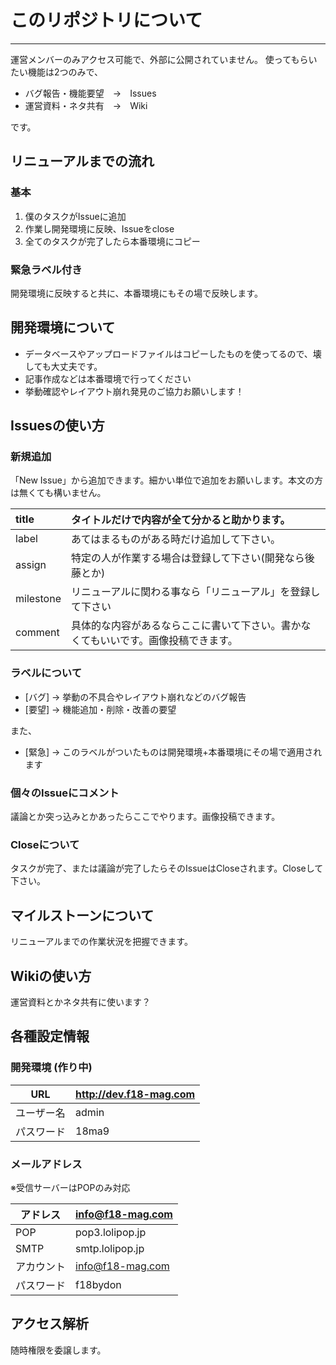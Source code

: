 # このリポジトリについて
---
運営メンバーのみアクセス可能で、外部に公開されていません。
使ってもらいたい機能は2つのみで、

- バグ報告・機能要望　→　Issues
- 運営資料・ネタ共有　→　Wiki

です。

## リニューアルまでの流れ
### 基本
1. 僕のタスクがIssueに追加
2. 作業し開発環境に反映、Issueをclose
3. 全てのタスクが完了したら本番環境にコピー

### 緊急ラベル付き
開発環境に反映すると共に、本番環境にもその場で反映します。

## 開発環境について
- データベースやアップロードファイルはコピーしたものを使ってるので、壊しても大丈夫です。
- 記事作成などは本番環境で行ってください
- 挙動確認やレイアウト崩れ発見のご協力お願いします！

## Issuesの使い方
### 新規追加
「New Issue」から追加できます。細かい単位で追加をお願いします。本文の方は無くても構いません。

|title|タイトルだけで内容が全て分かると助かります。|
|:--|:--|
|label|あてはまるものがある時だけ追加して下さい。|
|assign|特定の人が作業する場合は登録して下さい(開発なら後藤とか)|
|milestone|リニューアルに関わる事なら「リニューアル」を登録して下さい|
|comment|具体的な内容があるならここに書いて下さい。書かなくてもいいです。画像投稿できます。|

### ラベルについて
- [バグ] → 挙動の不具合やレイアウト崩れなどのバグ報告
- [要望] → 機能追加・削除・改善の要望

また、

- [緊急] → このラベルがついたものは開発環境+本番環境にその場で適用されます

### 個々のIssueにコメント
議論とか突っ込みとかあったらここでやります。画像投稿できます。


### Closeについて
タスクが完了、または議論が完了したらそのIssueはCloseされます。Closeして下さい。

## マイルストーンについて
リニューアルまでの作業状況を把握できます。

## Wikiの使い方
運営資料とかネタ共有に使います？


## 各種設定情報
### 開発環境 (作り中)
|URL|http://dev.f18-mag.com|
|---|---|
|ユーザー名|admin|
|パスワード|18ma9|

### メールアドレス
※受信サーバーはPOPのみ対応

|アドレス|info@f18-mag.com|
|---|---|
|POP|pop3.lolipop.jp|
|SMTP|smtp.lolipop.jp|
|アカウント|info@f18-mag.com|
|パスワード|f18bydon|

## アクセス解析
随時権限を委譲します。
